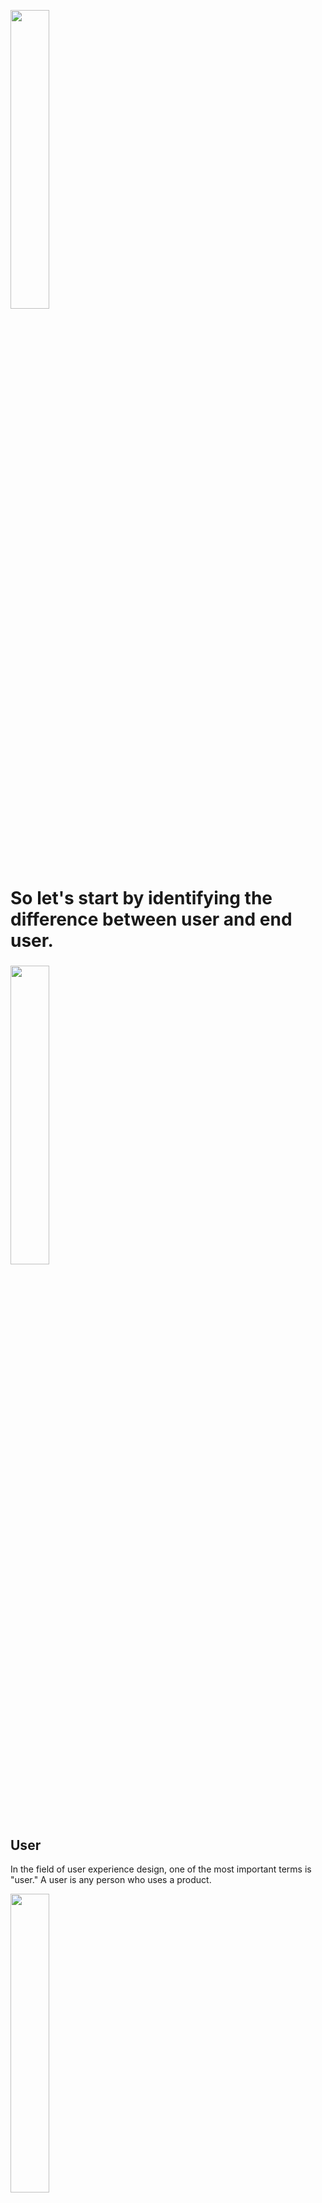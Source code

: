 <a ><img src="https://user-images.githubusercontent.com/56088741/123548852-1ef59d00-d784-11eb-8e39-255e0c3e97d5.gif" width="35%" ></a>

# So let's start by identifying the difference between user and end user.
###  

<a ><img src="https://techsable.com/wp-content/uploads/2018/10/Tehsable.com-minion.gif" width="35%" ></a>

## User
In the field of user experience design, one of the most important terms is "user." 
A user is any person who uses a product. 

<a ><img src="http://netaq.ae/blog/wp-content/uploads/2017/11/UX-User-01.jpg" width="35%" ></a>

## End User
In addition, the end user is the specific audience a UX designer creates something for. 

UX designers goal is to think about problems and needs from the end 
user's perspective and design an experience to meet those needs. 

###

Think of it like this: An animated movie about talking cars 
is designed with kids ages 5 to 7 in mind. 
Those kids are the movie's end users, 
but adults and teenagers will be in the audience too. 
So they are also users.

<a ><img src="https://miro.medium.com/max/1180/1*sd4ugv2dAxlqMA2WCKWw_g.png" width="35%" ></a>

User experience is how a person, the user, feels about interacting with or 
experiencing a product. 
Do you think everyone in the theater experiences the movie the same way? 
Not likely, but if the end users -- 5 to 7 year old kids -- stay focused, 
laugh a lot, and cheer at the end, it's safe to say it was a good user experience. 
On the flip side, if those kids don't want to watch the movie again, 
they probably had a bad user experience.

###

### When it comes to evaluating user experience, there are a few key questions to examine. 
Is the product easy to use? Is the product equitable? 
Does the product delight the user? 
Does the product solve the user's problem? 

Answering yes to these questions are all goals of a good user experience as we previously learned. 
And these are questions UX designers are constantly asking themselves to create 
great user experiences.

<a ><img src="https://miro.medium.com/max/1200/1*Nec8bhBsIrq38UqSReWgxA.jpeg" width="35%" ></a>

### As a UX designer,
you will focus on the end user, acting as the user's advocate and balancing business needs. 
Your team members might prioritize other goals for a product, like sales or marketing. 
And some stakeholders might forget the fact that they are not the end user. 
That's why you, as a UX designer, need to keep the end user as your main priority. 
For example, imagine you're developing a children's toy. 

Your sales and marketing teammates might try to encourage parents to buy the toy, 
but ultimately you need to design the toy to appeal to the child, who is your end user. 
Okay, now you know the meanings of key terms like user, end user, and user experience, 
it's time to move on to frameworks.
